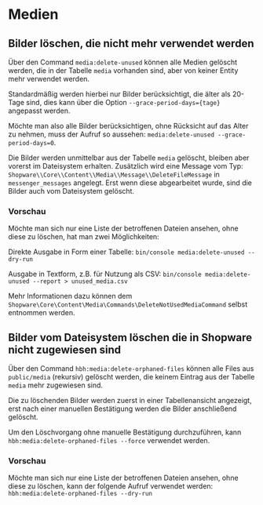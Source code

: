 # Medien

## Bilder löschen, die nicht mehr verwendet werden
Über den Command `media:delete-unused` können alle Medien gelöscht werden, die in
der Tabelle `media` vorhanden sind, aber von keiner Entity mehr verwendet werden.

Standardmäßig werden hierbei nur Bilder berücksichtigt, die älter als 20-Tage sind,
dies kann über die Option `--grace-period-days={tage}` angepasst werden. 

Möchte man also alle Bilder berücksichtigen, ohne Rücksicht auf das Alter zu nehmen,
muss der Aufruf so aussehen: `media:delete-unused --grace-period-days=0`.

Die Bilder werden unmittelbar aus der Tabelle `media` gelöscht, bleiben aber vorerst
im Dateisystem erhalten. Zusätzlich wird eine Message vom Typ:
`Shopware\\Core\\Content\\Media\\Message\\DeleteFileMessage` in `messenger_messages` angelegt.
Erst wenn diese abgearbeitet wurde, sind die Bilder auch vom Dateisystem gelöscht.

### Vorschau
Möchte man sich nur eine Liste der betroffenen Dateien ansehen, ohne diese zu löschen, 
hat man zwei Möglichkeiten:

Direkte Ausgabe in Form einer Tabelle:
`bin/console media:delete-unused --dry-run`

Ausgabe in Textform, z.B. für Nutzung als CSV:
`bin/console media:delete-unused --report > unused_media.csv`

Mehr Informationen dazu können dem `Shopware\Core\Content\Media\Commands\DeleteNotUsedMediaCommand`
selbst entnommen werden.

## Bilder vom Dateisystem löschen die in Shopware nicht zugewiesen sind
Über den Command `hbh:media:delete-orphaned-files` können alle Files aus `public/media` (rekursiv) gelöscht
werden, die keinem Eintrag aus der Tabelle `media` mehr zugewiesen sind.

Die zu löschenden Bilder werden zuerst in einer Tabellenansicht angezeigt, erst nach einer manuellen
Bestätigung werden die Bilder anschließend gelöscht.

Um den Löschvorgang ohne manuelle Bestätigung durchzuführen, kann `hbh:media:delete-orphaned-files --force` verwendet werden.

### Vorschau
Möchte man sich nur eine Liste der betroffenen Dateien ansehen, ohne diese zu löschen, kann der folgende Aufruf
verwendet werden: `hbh:media:delete-orphaned-files --dry-run`
